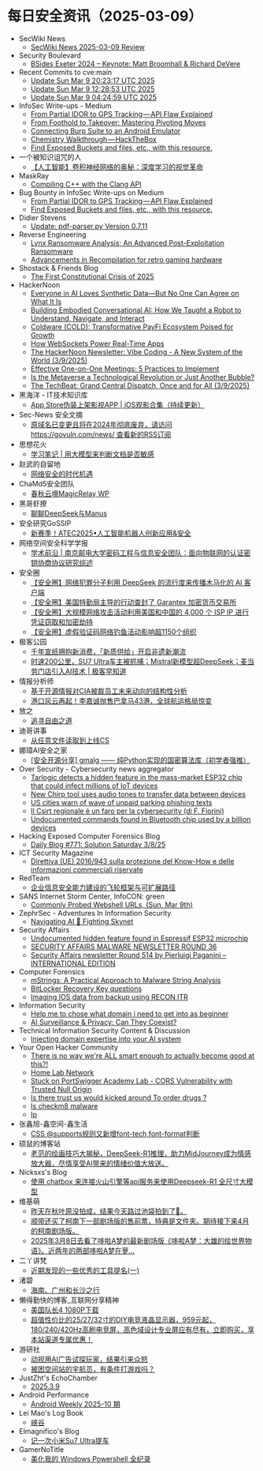 # 每日安全资讯（2025-03-09）

- SecWiki News
  - [SecWiki News 2025-03-09 Review](http://www.sec-wiki.com/?2025-03-09)
- Security Boulevard
  - [BSides Exeter 2024 – Keynote: Matt Broomhall & Richard DeVere](https://securityboulevard.com/2025/03/bsides-exeter-2024-keynote-matt-broomhall-richard-devere/?utm_source=rss&utm_medium=rss&utm_campaign=bsides-exeter-2024-keynote-matt-broomhall-richard-devere)
- Recent Commits to cve:main
  - [Update Sun Mar  9 20:23:17 UTC 2025](https://github.com/trickest/cve/commit/86578953d2a536ad47b50184acc1da1c856907e0)
  - [Update Sun Mar  9 12:28:53 UTC 2025](https://github.com/trickest/cve/commit/c4cf27a7b529430e1dbea0bd315e9a95f93ae8df)
  - [Update Sun Mar  9 04:24:59 UTC 2025](https://github.com/trickest/cve/commit/e0c71cdcd7fa99ae41ddcd75f9b56d72a1279fb8)
- InfoSec Write-ups - Medium
  - [From Partial IDOR to GPS Tracking — API Flaw Explained](https://infosecwriteups.com/from-partial-idor-to-gps-tracking-api-flaw-explained-5eebab2af32a?source=rss----7b722bfd1b8d---4)
  - [From Foothold to Takeover: Mastering Pivoting Moves](https://infosecwriteups.com/from-foothold-to-takeover-mastering-pivoting-moves-d57310a86d37?source=rss----7b722bfd1b8d---4)
  - [Connecting Burp Suite to an Android Emulator](https://infosecwriteups.com/connecting-burp-suite-to-an-android-emulator-d5100a675b81?source=rss----7b722bfd1b8d---4)
  - [Chemistry Walkthrough — HackTheBox](https://infosecwriteups.com/chemistry-walkthrough-hackthebox-36ef34fe0462?source=rss----7b722bfd1b8d---4)
  - [Find Exposed Buckets and files, etc., with this resource.](https://infosecwriteups.com/find-exposed-buckets-and-files-etc-with-this-resource-115f8865015b?source=rss----7b722bfd1b8d---4)
- 一个被知识诅咒的人
  - [【人工智能】卷积神经网络的奥秘：深度学习的视觉革命](https://blog.csdn.net/nokiaguy/article/details/146133669)
- MaskRay
  - [Compiling C++ with the Clang API](https://maskray.me/blog/2025-03-09-compiling-c++-with-clang-api)
- Bug Bounty in InfoSec Write-ups on Medium
  - [From Partial IDOR to GPS Tracking — API Flaw Explained](https://infosecwriteups.com/from-partial-idor-to-gps-tracking-api-flaw-explained-5eebab2af32a?source=rss----7b722bfd1b8d--bug_bounty)
  - [Find Exposed Buckets and files, etc., with this resource.](https://infosecwriteups.com/find-exposed-buckets-and-files-etc-with-this-resource-115f8865015b?source=rss----7b722bfd1b8d--bug_bounty)
- Didier Stevens
  - [Update: pdf-parser.py Version 0.7.11](https://blog.didierstevens.com/2025/03/09/update-pdf-parser-py-version-0-7-11/)
- Reverse Engineering
  - [Lynx Ransomware Analysis; An Advanced Post-Exploitation Ransomware](https://www.reddit.com/r/ReverseEngineering/comments/1j7bi8m/lynx_ransomware_analysis_an_advanced/)
  - [Advancements in Recompilation for retro gaming hardware](https://www.reddit.com/r/ReverseEngineering/comments/1j7hn52/advancements_in_recompilation_for_retro_gaming/)
- Shostack & Friends Blog
  - [The First Constitutional Crisis of 2025](https://shostack.org/blog/the-first-constitutional-crisis-of-2025/)
- HackerNoon
  - [Everyone in AI Loves Synthetic Data—But No One Can Agree on What It Is](https://hackernoon.com/everyone-in-ai-loves-synthetic-databut-no-one-can-agree-on-what-it-is?source=rss)
  - [Building Embodied Conversational AI: How We Taught a Robot to Understand, Navigate, and Interact](https://hackernoon.com/building-embodied-conversational-ai-how-we-taught-a-robot-to-understand-navigate-and-interact?source=rss)
  - [Coldware (COLD): Transformative PayFi Ecosystem Poised for Growth](https://hackernoon.com/coldware-cold-transformative-payfi-ecosystem-poised-for-growth?source=rss)
  - [How WebSockets Power Real-Time Apps](https://hackernoon.com/how-websockets-power-real-time-apps?source=rss)
  - [The HackerNoon Newsletter: Vibe Coding - A New System of the World (3/9/2025)](https://hackernoon.com/3-9-2025-newsletter?source=rss)
  - [Effective One-on-One Meetings: 5 Practices to Implement](https://hackernoon.com/effective-one-on-one-meetings-5-practices-to-implement?source=rss)
  - [Is the Metaverse a Technological Revolution or Just Another Bubble?](https://hackernoon.com/is-the-metaverse-a-technological-revolution-or-just-another-bubble?source=rss)
  - [The TechBeat: Grand Central Dispatch, Once and for All  (3/9/2025)](https://hackernoon.com/3-9-2025-techbeat?source=rss)
- 黑海洋 - IT技术知识库
  - [App Store伪装上架影视APP | iOS观影合集（持续更新）](https://blog.upx8.com/2624)
- Sec-News 安全文摘
  - [原域名已变更且将在2024年彻底废弃，请访问 https://govuln.com/news/ 查看新的RSS订阅](https://govuln.com/news/url/x8dB)
- 思想花火
  - [学习笔记 | 用大模型来判断文档是否敏感](https://mp.weixin.qq.com/s?__biz=MjM5Mjc0MDU1MQ==&mid=2452314009&idx=1&sn=ddf784856a4d19c4ef05b503b8a10ea2&chksm=b17e52318609db27a66f60e9d5fc2c785487a213721754c333ee529a31d81bfa0c65c65acb4e&scene=58&subscene=0#rd)
- 赵武的自留地
  - [网络安全的时代机遇](https://mp.weixin.qq.com/s?__biz=MjM5NDQ5NjM5NQ==&mid=2651626412&idx=1&sn=b17175f987a6338c9d1d242747d536fa&chksm=bd7ed1488a09585e272d9d65d52be572075057c236793e75df3e88ce290afc12af0be940326e&scene=58&subscene=0#rd)
- ChaMd5安全团队
  - [春秋云境MagicRelay WP](https://mp.weixin.qq.com/s?__biz=MzIzMTc1MjExOQ==&mid=2247512195&idx=1&sn=f52cef985acd854bf996bd8e126d188a&chksm=e89d985bdfea114dcc8305500b0db71a8b4710f51185535ee85f77b761635e87951db945fbee&scene=58&subscene=0#rd)
- 黑哥虾撩
  - [聊聊DeepSeek与Manus](https://mp.weixin.qq.com/s?__biz=Mzg5OTU1NTEwMg==&mid=2247484341&idx=1&sn=f0ad7a6418e6bea0557838f791c88562&chksm=c050c9c4f72740d209a43ae4a6da10290a622dfebd0773f1b1c6040e3adf9f5b2adea11c88aa&scene=58&subscene=0#rd)
- 安全研究GoSSIP
  - [新赛季！ATEC2025•人工智能机器人创新应用&安全](https://mp.weixin.qq.com/s?__biz=Mzg5ODUxMzg0Ng==&mid=2247499884&idx=1&sn=6c432082919bd9c44b86380ae61d71aa&chksm=c063eeb5f71467a38770892f49998041a3c820795d161fb295bd4eae9787b976f6a7db31341f&scene=58&subscene=0#rd)
- 网络空间安全科学学报
  - [学术前沿 | 南京邮电大学密码工程与信息安全团队：面向物联网的认证密钥协商协议研究综述](https://mp.weixin.qq.com/s?__biz=MzI0NjU2NDMwNQ==&mid=2247505185&idx=1&sn=4205600c4663d911fd94aff8413eb3aa&chksm=e9bfc19fdec84889c0fc3a923d5a1be9806426ab72785c0152d8a144af59182826c3304f4800&scene=58&subscene=0#rd)
- 安全圈
  - [【安全圈】网络犯罪分子利用 DeepSeek 的流行度来传播木马化的 AI 客户端](https://mp.weixin.qq.com/s?__biz=MzIzMzE4NDU1OQ==&mid=2652068401&idx=1&sn=5600b75d725f6e90a4cbfddf6a7e10cc&chksm=f36e7671c419ff6779a718675ee5db31a65917f5d45ef1371139735e72117e0c2ca89cc281ea&scene=58&subscene=0#rd)
  - [【安全圈】美国特勤局主导的行动查封了 Garantex 加密货币交易所](https://mp.weixin.qq.com/s?__biz=MzIzMzE4NDU1OQ==&mid=2652068401&idx=2&sn=aa8cff3d814795a2126e35071802a530&chksm=f36e7671c419ff673f0f7813cd6df5cff808c44065636aef2e7370468a76227b047b2ab6a2e5&scene=58&subscene=0#rd)
  - [【安全圈】大规模网络攻击活动利用美国和中国的 4,000 个 ISP IP 进行凭证窃取和加密劫持](https://mp.weixin.qq.com/s?__biz=MzIzMzE4NDU1OQ==&mid=2652068401&idx=3&sn=5837f215d68ad78ddef593cdc7f26b35&chksm=f36e7671c419ff676cd7457746807b2ac3cde784ea64ea86d29410d9969fbbe9286cd27ed532&scene=58&subscene=0#rd)
  - [【安全圈】虚假验证码网络钓鱼活动影响超1150个组织](https://mp.weixin.qq.com/s?__biz=MzIzMzE4NDU1OQ==&mid=2652068401&idx=4&sn=65d9fb1f0ec0515e698cff3981995b80&chksm=f36e7671c419ff670961bd9cac8660f2d994cd917170374c8d7f801bc65f5228e8a7257668c7&scene=58&subscene=0#rd)
- 极客公园
  - [千年宣纸拥抱新消费，「新质供给」开启非遗新潮流](https://mp.weixin.qq.com/s?__biz=MTMwNDMwODQ0MQ==&mid=2653075235&idx=1&sn=0b1fbba014577e4595f5861198f8cad4&chksm=7e57ca95492043836eb45531dc15188990be7d82a69f3263238e74c67ac9d96c2fc07a24bd46&scene=58&subscene=0#rd)
  - [时速200公里，SU7 Ultra车主被抓捕；Mistral新模型超DeepSeek；麦当劳门店引入AI技术 | 极客早知道](https://mp.weixin.qq.com/s?__biz=MTMwNDMwODQ0MQ==&mid=2653075234&idx=1&sn=641e2bf8746467f32b6b14062c065613&chksm=7e57ca944920438289eb8607f2bbbe270738a19ac1d9fffcc0aa33137f4f56a411f12dd4de26&scene=58&subscene=0#rd)
- 情报分析师
  - [基于开源情报对CIA被裁员工未来动向的结构性分析](https://mp.weixin.qq.com/s?__biz=MzA3Mjc1MTkwOA==&mid=2650560197&idx=1&sn=b5febbeca831f6a03183510614d3dde4&chksm=8711788eb066f1981909ee515912f4d9fad763b48d09933622b08a474fae38ba222edf6beb4f&scene=58&subscene=0#rd)
  - [港口风云再起！李嘉诚抛售巴拿马43港，全球航运格局惊变](https://mp.weixin.qq.com/s?__biz=MzA3Mjc1MTkwOA==&mid=2650560197&idx=2&sn=fe2d24dbefddf95b3853a49832b59183&chksm=8711788eb066f198d6d83e4d97242dd414e31ee87c6d6e7c84fd9b933c0c31639efeea677c86&scene=58&subscene=0#rd)
- 放之
  - [追寻自由之道](https://mp.weixin.qq.com/s?__biz=Mzg3ODAzNjg5OA==&mid=2247485338&idx=1&sn=f69069d4fa3a70fed4244a82b599ba55&chksm=cf189557f86f1c4190c201b00e2a3e5afa12ff2d5068c91235dcefeb87d6510698e43f39e7a0&scene=58&subscene=0#rd)
- 迪哥讲事
  - [从任意文件读取到上线CS](https://mp.weixin.qq.com/s?__biz=MzIzMTIzNTM0MA==&mid=2247497255&idx=1&sn=8bd8f3ce8d9691a776c1effca4249371&chksm=e8a5fc44dfd275523300232ef6bc6b5bfff40139eaafc5fa5777ff2f7e7a1a1b28235ca49852&scene=58&subscene=0#rd)
- 娜璋AI安全之家
  - [[安全开源分享] gmalg —— 纯Python实现的国密算法库（初学者强推）](https://mp.weixin.qq.com/s?__biz=Mzg5MTM5ODU2Mg==&mid=2247501626&idx=1&sn=a260b0a2dfdcdf6f06b54c00f26c05b8&chksm=cfcf77f7f8b8fee131289fa43978e0f6a384aebfb90dbc59d133dbfa7c63019a3248615edb7e&scene=58&subscene=0#rd)
- Over Security - Cybersecurity news aggregator
  - [Tarlogic detects a hidden feature in the mass-market ESP32 chip that could infect millions of IoT devices](https://www.tarlogic.com/news/backdoor-esp32-chip-infect-ot-devices/)
  - [New Chirp tool uses audio tones to transfer data between devices](https://www.bleepingcomputer.com/news/software/new-chirp-tool-uses-audio-tones-to-transfer-data-between-devices/)
  - [US cities warn of wave of unpaid parking phishing texts](https://www.bleepingcomputer.com/news/security/us-cities-warn-of-wave-of-unpaid-parking-phishing-texts/)
  - [Il Csirt regionale è un faro per la cybersecurity (di F. Fiorini)](https://www.huffingtonpost.it/blog/2025/03/03/news/limportanza_del_csirt_regionale_un_faro_nella_cybersecurity-18570362/)
  - [Undocumented commands found in Bluetooth chip used by a billion devices](https://www.bleepingcomputer.com/news/security/undocumented-commands-found-in-bluetooth-chip-used-by-a-billion-devices/)
- Hacking Exposed Computer Forensics Blog
  - [Daily Blog #771: Solution Saturday 3/8/25](https://www.hecfblog.com/2025/03/daily-blog-771-solution-saturday-3825.html)
- ICT Security Magazine
  - [Direttiva (UE) 2016/943 sulla protezione del Know-How e delle informazioni commerciali riservate](https://www.ictsecuritymagazine.com/articoli/direttiva-ue-2016-943/)
- RedTeam
  - [企业信息安全能力建设的飞轮框架与可扩展路径](https://mp.weixin.qq.com/s?__biz=Mzg5NjAxNjc5OQ==&mid=2247484355&idx=1&sn=cc5e493d6ac795cdca090331836f1f7e&chksm=c006cb33f7714225b8a7baa22e35bd85795a57c7e931275015d9bba058f5f451aa1e45c2ee99&scene=58&subscene=0#rd)
- SANS Internet Storm Center, InfoCON: green
  - [Commonly Probed Webshell URLs, (Sun, Mar 9th)](https://isc.sans.edu/diary/rss/31748)
- ZephrSec - Adventures In Information Security
  - [Navigating AI 🤝 Fighting Skynet](https://blog.zsec.uk/navigating-ai-fighting-skynet/)
- Security Affairs
  - [Undocumented hidden feature found in Espressif ESP32 microchip](https://securityaffairs.com/175102/hacking/undocumented-hidden-feature-espressif-esp32-microchip.html)
  - [SECURITY AFFAIRS MALWARE NEWSLETTER ROUND 36](https://securityaffairs.com/175124/malware/security-affairs-malware-newsletter-round-36.html)
  - [Security Affairs newsletter Round 514 by Pierluigi Paganini – INTERNATIONAL EDITION](https://securityaffairs.com/175115/security/security-affairs-newsletter-round-514-by-pierluigi-paganini-international-edition.html)
- Computer Forensics
  - [mStrings: A Practical Approach to Malware String Analysis](https://www.reddit.com/r/computerforensics/comments/1j774u7/mstrings_a_practical_approach_to_malware_string/)
  - [BitLocker Recovery Key questions](https://www.reddit.com/r/computerforensics/comments/1j7i2an/bitlocker_recovery_key_questions/)
  - [Imaging IOS data from backup using RECON ITR](https://www.reddit.com/r/computerforensics/comments/1j76ktn/imaging_ios_data_from_backup_using_recon_itr/)
- Information Security
  - [Help me to chose what domain i need to get into as beginner](https://www.reddit.com/r/Information_Security/comments/1j78gku/help_me_to_chose_what_domain_i_need_to_get_into/)
  - [AI Surveillance & Privacy: Can They Coexist?](https://www.reddit.com/r/Information_Security/comments/1j70n67/ai_surveillance_privacy_can_they_coexist/)
- Technical Information Security Content & Discussion
  - [Injecting domain expertise into your AI system](https://www.reddit.com/r/netsec/comments/1j76ap1/injecting_domain_expertise_into_your_ai_system/)
- Your Open Hacker Community
  - [There is no way we're ALL smart enough to actually become good at this?!](https://www.reddit.com/r/HowToHack/comments/1j78ksq/there_is_no_way_were_all_smart_enough_to_actually/)
  - [Home Lab Network](https://www.reddit.com/r/HowToHack/comments/1j7h98u/home_lab_network/)
  - [Stuck on PortSwigger Academy Lab - CORS Vulnerability with Trusted Null Origin](https://www.reddit.com/r/HowToHack/comments/1j766ux/stuck_on_portswigger_academy_lab_cors/)
  - [Is there trust us would kicked around To order drugs ?](https://www.reddit.com/r/HowToHack/comments/1j7juxr/is_there_trust_us_would_kicked_around_to_order/)
  - [Is checkm8 malware](https://www.reddit.com/r/HowToHack/comments/1j6wbl7/is_checkm8_malware/)
  - [Ip](https://www.reddit.com/r/HowToHack/comments/1j6ygrv/ip/)
- 张鑫旭-鑫空间-鑫生活
  - [CSS @supports规则又新增font-tech,font-format判断](https://www.zhangxinxu.com/wordpress/2025/03/css-supports-font-tech-format/)
- 硕鼠的博客站
  - [老范的绘画技巧大揭秘，DeepSeek-R1推理，助力MidJourney成为情感放大器，尽情享受AI带来的情绪价值大放送。](https://lukefan.com/2025/03/09/%e8%80%81%e8%8c%83%e7%9a%84%e7%bb%98%e7%94%bb%e6%8a%80%e5%b7%a7%e5%a4%a7%e6%8f%ad%e7%a7%98%ef%bc%8cdeepseek-r1%e6%8e%a8%e7%90%86%ef%bc%8c%e5%8a%a9%e5%8a%9bmidjourney%e6%88%90%e4%b8%ba%e6%83%85/)
- Nicksxs's Blog
  - [使用 chatbox 来连接火山引擎等api服务来使用Deepseek-R1 全尺寸大模型](https://nicksxs.me/2025/03/09/%E4%BD%BF%E7%94%A8-chatbox-%E6%9D%A5%E8%BF%9E%E6%8E%A5%E7%81%AB%E5%B1%B1%E5%BC%95%E6%93%8E%E7%AD%89api%E6%9C%8D%E5%8A%A1%E6%9D%A5%E4%BD%BF%E7%94%A8Deepseek-R1-%E5%85%A8%E5%B0%BA%E5%AF%B8%E5%A4%A7%E6%A8%A1%E5%9E%8B/)
- 维基萌
  - [昨天在秋叶原没拍成，结果今天路过池袋拍到了👏。](https://www.wikimoe.com/post/ssuoxf2r)
  - [顺带还买了柯南下一部剧场版的售前票，特典是文件夹。期待接下来4月的柯南剧场版。](https://www.wikimoe.com/post/ssu5r0w9)
  - [2025年3月8日去看了哆啦A梦的最新剧场版《哆啦A梦：大雄的绘世界物语》。近两年的两部哆啦A梦在萝...](https://www.wikimoe.com/post/sst02fs8)
- 二丫讲梵
  - [近期发现的一些优秀的工具提名(一)](https://wiki.eryajf.net/pages/e0e736/)
- 渚碧
  - [海南、广州和长沙之行](https://jubeny.com/2025/03/tour-to-hainan-guangzhou-changsha/)
- 懒得勤快的博客_互联网分享精神
  - [美国队长4 1080P下载](https://masuit.net/2305)
  - [超值性价比的25/27/32寸的DIY电竞液晶显示器，959元起，180/240/420Hz高刷电竞屏，高色域设计专业屏应有尽有，立即购买，享本站渠道专属优惠！](https://masuit.net/p8)
- 游研社
  - [动视用AI广告试探玩家，结果引来众怒](https://www.yystv.cn/p/12620)
  - [被困空间站的宇航员，有条件打游戏吗？](https://www.yystv.cn/p/12619)
- JustZht's EchoChamber
  - [2025.3.9](https://www.justzht.com/2025-3-9/)
- Android Performance
  - [Android Weekly 2025-10 期](https://androidperformance.com/2025/03/10/Android-Weekly-2025-10/)
- Lei Mao's Log Book
  - [峡谷](https://leimao.github.io/essay/The-Gorge-2025/)
- Elmagnifico's Blog
  - [记一次小米Su7 Ultra提车](https://elmagnifico.tech/2025/03/10/Xiaomi-Su7Ultra/)
- GamerNoTitle
  - [美化我的 Windows Powershell 全纪录](https://bili33.top/posts/Beatify-My-Powershell/)
